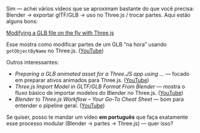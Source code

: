 Sim — achei vários vídeos que se aproximam bastante do que você precisa: Blender → exportar glTF/GLB → uso no Three.js / trocar partes. Aqui estão alguns bons:

[Modifying a GLB file on the fly with Three.js](https://www.youtube.com/watch?v=cNdI7cHMB44&utm_source=chatgpt.com)

Esse mostra como modificar partes de um GLB “na hora” usando `getObjectByName` no Three.js. ([YouTube][1])

Outros interessantes:

* *Preparing a GLB animated asset for a Three.JS app using …* — focado em preparar ativos animados para Three.js. ([YouTube][2])
* *Three.js Import Model in GLTF/GLB Format From Blender* — mostra o fluxo básico de importar modelos do Blender no Three.js. ([YouTube][3])
* *Blender to Three.js Workflow – Your Go-To Cheat Sheet* — bom para entender o pipeline geral. ([YouTube][4])

Se quiser, posso te mandar um vídeo **em português** que faça exatamente esse processo modular (Blender → partes → Three.js) — quer isso?

[1]: https://www.youtube.com/watch?v=cNdI7cHMB44&utm_source=chatgpt.com "Modifying a GLB file on the fly with Three.js"
[2]: https://www.youtube.com/watch?v=wiiSIHvIlNw&utm_source=chatgpt.com "Preparing a GLB animated asset for a Three.JS app using ..."
[3]: https://www.youtube.com/watch?v=e_WC3b5Hy8Q&utm_source=chatgpt.com "Three.js Import Model in GLTF/GLB Format From Blender ..."
[4]: https://www.youtube.com/watch?v=j0j2Y84CyuA&utm_source=chatgpt.com "Blender to Three.js Workflow – Your Go-To Cheat Sheet"
